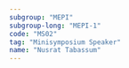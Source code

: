```yaml
---
subgroup: "MEPI"
subgroup-long: "MEPI-1"
code: "MS02"
tag: "Minisymposium Speaker"
name: "Nusrat Tabassum"
---
```


